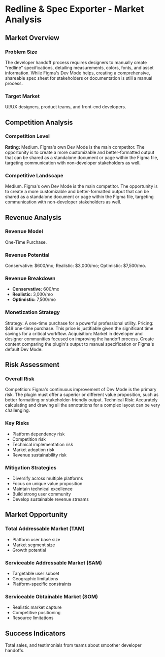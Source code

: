 # Redline & Spec Exporter - Market Analysis

## Market Overview

### Problem Size
The developer handoff process requires designers to manually create "redline" specifications, detailing measurements, colors, fonts, and asset information. While Figma's Dev Mode helps, creating a comprehensive, shareable spec sheet for stakeholders or documentation is still a manual process.

### Target Market
UI/UX designers, product teams, and front-end developers.

## Competition Analysis

### Competition Level
**Rating:** Medium. Figma's own Dev Mode is the main competitor. The opportunity is to create a more customizable and better-formatted output that can be shared as a standalone document or page within the Figma file, targeting communication with non-developer stakeholders as well.

### Competitive Landscape
Medium. Figma's own Dev Mode is the main competitor. The opportunity is to create a more customizable and better-formatted output that can be shared as a standalone document or page within the Figma file, targeting communication with non-developer stakeholders as well.

## Revenue Analysis

### Revenue Model
One-Time Purchase.

### Revenue Potential
Conservative: $600/mo; Realistic: $3,000/mo; Optimistic: $7,500/mo.

### Revenue Breakdown
- **Conservative:** 600/mo
- **Realistic:** 3,000/mo
- **Optimistic:** 7,500/mo

### Monetization Strategy
Strategy: A one-time purchase for a powerful professional utility. Pricing: $49 one-time purchase. This price is justifiable given the significant time savings for a critical workflow. Acquisition: Market in developer and designer communities focused on improving the handoff process. Create content comparing the plugin's output to manual specification or Figma's default Dev Mode.

## Risk Assessment

### Overall Risk
Competition: Figma's continuous improvement of Dev Mode is the primary risk. The plugin must offer a superior or different value proposition, such as better formatting or stakeholder-friendly output. Technical Risk: Accurately calculating and drawing all the annotations for a complex layout can be very challenging.

### Key Risks
- Platform dependency risk
- Competition risk
- Technical implementation risk
- Market adoption risk
- Revenue sustainability risk

### Mitigation Strategies
- Diversify across multiple platforms
- Focus on unique value proposition
- Maintain technical excellence
- Build strong user community
- Develop sustainable revenue streams

## Market Opportunity

### Total Addressable Market (TAM)
- Platform user base size
- Market segment size
- Growth potential

### Serviceable Addressable Market (SAM)
- Targetable user subset
- Geographic limitations
- Platform-specific constraints

### Serviceable Obtainable Market (SOM)
- Realistic market capture
- Competitive positioning
- Resource limitations

## Success Indicators
Total sales, and testimonials from teams about smoother developer handoffs.
